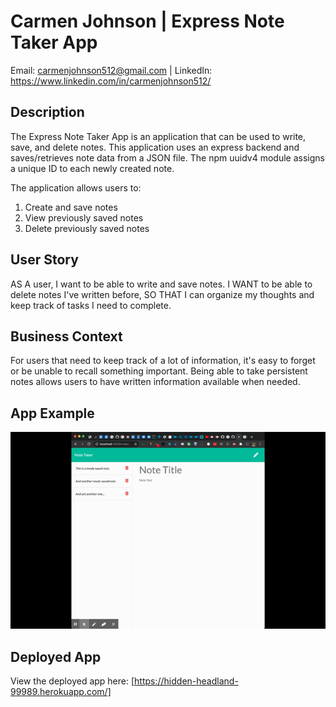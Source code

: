# Carmen Johnson | Express Note Taker App

Email: carmenjohnson512@gmail.com | LinkedIn: https://www.linkedin.com/in/carmenjohnson512/

## Description

The Express Note Taker App is an application that can be used to write, save, and delete notes. This application uses an express backend and saves/retrieves note data from a JSON file. The npm uuidv4 module assigns a unique ID to each newly created note.

The application allows users to:

1) Create and save notes
2) View previously saved notes
3) Delete previously saved notes

## User Story

AS A user, I want to be able to write and save notes. I WANT to be able to delete notes I've written before, SO THAT I can organize my thoughts and keep track of tasks I need to complete.

## Business Context

For users that need to keep track of a lot of information, it's easy to forget or be unable to recall something important. Being able to take persistent notes allows users to have written information available when needed.

## App Example
![](/Develop/Express_note_taker_app.gif)

## Deployed App

View the deployed app here: [https://hidden-headland-99989.herokuapp.com/]



